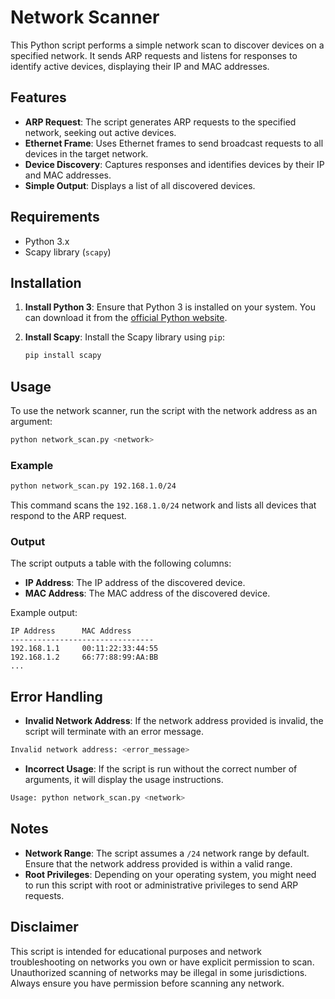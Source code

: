 # Network Scanner

This Python script performs a simple network scan to discover devices on a specified network. It sends ARP requests and listens for responses to identify active devices, displaying their IP and MAC addresses.

## Features

- **ARP Request**: The script generates ARP requests to the specified network, seeking out active devices.
- **Ethernet Frame**: Uses Ethernet frames to send broadcast requests to all devices in the target network.
- **Device Discovery**: Captures responses and identifies devices by their IP and MAC addresses.
- **Simple Output**: Displays a list of all discovered devices.

## Requirements

- Python 3.x
- Scapy library (`scapy`)

## Installation

1. **Install Python 3**: Ensure that Python 3 is installed on your system. You can download it from the [official Python website](https://www.python.org/downloads/).
   
2. **Install Scapy**: Install the Scapy library using `pip`:
   ```bash
   pip install scapy
   ```

## Usage

To use the network scanner, run the script with the network address as an argument:

```bash
python network_scan.py <network>
```

### Example

```bash
python network_scan.py 192.168.1.0/24
```

This command scans the `192.168.1.0/24` network and lists all devices that respond to the ARP request.

### Output

The script outputs a table with the following columns:

- **IP Address**: The IP address of the discovered device.
- **MAC Address**: The MAC address of the discovered device.

Example output:

```
IP Address      MAC Address      
--------------------------------
192.168.1.1     00:11:22:33:44:55
192.168.1.2     66:77:88:99:AA:BB
...
```

## Error Handling

- **Invalid Network Address**: If the network address provided is invalid, the script will terminate with an error message.
  
```bash
Invalid network address: <error_message>
```

- **Incorrect Usage**: If the script is run without the correct number of arguments, it will display the usage instructions.

```bash
Usage: python network_scan.py <network>
```

## Notes

- **Network Range**: The script assumes a `/24` network range by default. Ensure that the network address provided is within a valid range.
- **Root Privileges**: Depending on your operating system, you might need to run this script with root or administrative privileges to send ARP requests.

## Disclaimer

This script is intended for educational purposes and network troubleshooting on networks you own or have explicit permission to scan. Unauthorized scanning of networks may be illegal in some jurisdictions. Always ensure you have permission before scanning any network.
